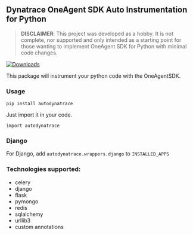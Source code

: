##  Dynatrace OneAgent SDK Auto Instrumentation for Python

> **DISCLAIMER**: This project was developed as a hobby. It is not complete, nor supported and only intended as a starting point for those wanting to implement OneAgent SDK for Python with minimal code changes.

[![Downloads](https://pepy.tech/badge/autodynatrace)](https://pepy.tech/project/autodynatrace)

This package will instrument your python code with the OneAgentSDK.

### Usage

`pip install autodynatrace`

Just import it in your code.

`import autodynatrace`

### Django

For Django, add `autodynatrace.wrappers.django` to `INSTALLED_APPS`

### Technologies supported:

- celery
- django
- flask
- pymongo
- redis
- sqlalchemy
- urllib3
- custom annotations